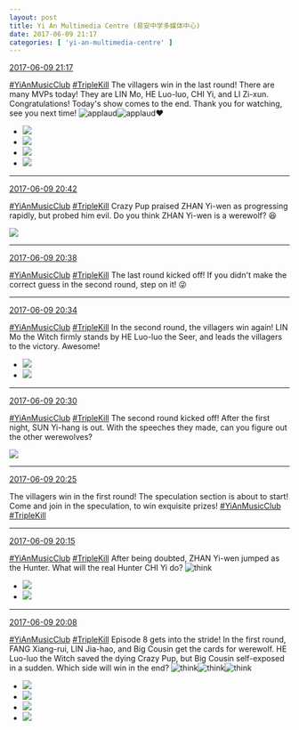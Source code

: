 ```yaml
---
layout: post
title: Yi An Multimedia Centre (易安中学多媒体中心)
date: 2017-06-09 21:17
categories: [ 'yi-an-multimedia-centre' ]
---
```


<div class="weibo-info">
  <a href="http://weibo.com/6196825252/F742Ooukc">2017-06-09 21:17</a>
</div>

[#YiAnMusicClub](http://weibo.com/p/100808beae2e3e05b17b64f63ebedca39f19b2) [#TripleKill](http://weibo.com/p/100808d614267acb9089db17679bfac43299ac) The villagers win in the last round! There are many MVPs today! They are LIN Mo, HE Luo-luo, CHI Yi, and LI Zi-xun. Congratulations! Today's show comes to the end. Thank you for watching, see you next time! ![applaud](http://img.t.sinajs.cn/t4/appstyle/expression/ext/normal/36/gza_org.gif)![applaud](http://img.t.sinajs.cn/t4/appstyle/expression/ext/normal/36/gza_org.gif):heart:

<!-- more -->

<ul class="weibo-pic-list-2">
  <li class="weibo-pic">
    <a href="http://wx4.sinaimg.cn/mw690/006Lnfkogy1fgf8mofdjzj31kw2jqk3m.jpg"><img src="http://wx4.sinaimg.cn/thumb150/006Lnfkogy1fgf8mofdjzj31kw2jqk3m.jpg" /></a>
  </li>
  <li class="weibo-pic">
    <a href="http://wx1.sinaimg.cn/mw690/006Lnfkogy1fgf8mriumyj31kw2ca7ft.jpg"><img src="http://wx1.sinaimg.cn/thumb150/006Lnfkogy1fgf8mriumyj31kw2ca7ft.jpg" /></a>
  </li>
  <li class="weibo-pic">
    <a href="http://wx4.sinaimg.cn/mw690/006Lnfkogy1fgf8mwlazpj31kw2dck2r.jpg"><img src="http://wx4.sinaimg.cn/thumb150/006Lnfkogy1fgf8mwlazpj31kw2dck2r.jpg" /></a>
  </li>
  <li class="weibo-pic">
    <a href="http://wx3.sinaimg.cn/mw690/006Lnfkogy1fgf93f0dykj30r719a7wh.jpg"><img src="http://wx3.sinaimg.cn/thumb150/006Lnfkogy1fgf93f0dykj30r719a7wh.jpg" /></a>
  </li>
</ul>

---

<div class="weibo-info">
  <a href="http://weibo.com/6196825252/F73OIninS">2017-06-09 20:42</a>
</div>

[#YiAnMusicClub](http://weibo.com/p/100808beae2e3e05b17b64f63ebedca39f19b2) [#TripleKill](http://weibo.com/p/100808d614267acb9089db17679bfac43299ac) Crazy Pup praised ZHAN Yi-wen as progressing rapidly, but probed him evil. Do you think ZHAN Yi-wen is a werewolf? :satisfied:

<a href="http://wx1.sinaimg.cn/mw690/006Lnfkogy1fgf8fxz0xdj31kw297qfb.jpg">
  <img class="weibo-pic-preview" src="http://wx1.sinaimg.cn/orj360/006Lnfkogy1fgf8fxz0xdj31kw297qfb.jpg" />
</a>

---

<div class="weibo-info">
  <a href="http://weibo.com/6196825252/F73N2ETis">2017-06-09 20:38</a>
</div>

[#YiAnMusicClub](http://weibo.com/p/100808beae2e3e05b17b64f63ebedca39f19b2) [#TripleKill](http://weibo.com/p/100808d614267acb9089db17679bfac43299ac) The last round kicked off! If you didn't make the correct guess in the second round, step on it! :stuck_out_tongue_winking_eye:

---

<div class="weibo-info">
  <a href="http://weibo.com/6196825252/F73Lpg1pf">2017-06-09 20:34</a>
</div>

[#YiAnMusicClub](http://weibo.com/p/100808beae2e3e05b17b64f63ebedca39f19b2) [#TripleKill](http://weibo.com/p/100808d614267acb9089db17679bfac43299ac) In the second round, the villagers win again! LIN Mo the Witch firmly stands by HE Luo-luo the Seer, and leads the villagers to the victory. Awesome!

<ul class="weibo-pic-list-1">
  <li class="weibo-pic">
    <a href="http://wx1.sinaimg.cn/mw690/006Lnfkogy1fgf87lv3wpj31kw2buk22.jpg"><img src="http://wx1.sinaimg.cn/thumb150/006Lnfkogy1fgf87lv3wpj31kw2buk22.jpg" /></a>
  </li>
  <li class="weibo-pic">
    <a href="http://wx1.sinaimg.cn/mw690/006Lnfkogy1fgf87pgfxjj31kw2dcwpf.jpg"><img src="http://wx1.sinaimg.cn/thumb150/006Lnfkogy1fgf87pgfxjj31kw2dcwpf.jpg" /></a>
  </li>
</ul>

---

<div class="weibo-info">
  <a href="http://weibo.com/6196825252/F73JHc9Jw">2017-06-09 20:30</a>
</div>

[#YiAnMusicClub](http://weibo.com/p/100808beae2e3e05b17b64f63ebedca39f19b2) [#TripleKill](http://weibo.com/p/100808d614267acb9089db17679bfac43299ac) The second round kicked off! After the first night, SUN Yi-hang is out. With the speeches they made, can you figure out the other werewolves?

<a href="http://wx2.sinaimg.cn/mw690/006Lnfkogy1fgf82fbftaj31kw2dcwpp.jpg">
  <img class="weibo-pic-preview" src="http://wx2.sinaimg.cn/orj360/006Lnfkogy1fgf82fbftaj31kw2dcwpp.jpg" />
</a>

---

<div class="weibo-info">
  <a href="http://weibo.com/6196825252/F73HE7iK7">2017-06-09 20:25</a>
</div>

The villagers win in the first round! The speculation section is about to start! Come and join in the speculation, to win exquisite prizes! [#YiAnMusicClub](http://weibo.com/p/100808beae2e3e05b17b64f63ebedca39f19b2) [#TripleKill](http://weibo.com/p/100808d614267acb9089db17679bfac43299ac)

---

<div class="weibo-info">
  <a href="http://weibo.com/6196825252/F73DHbQj9">2017-06-09 20:15</a>
</div>

[#YiAnMusicClub](http://weibo.com/p/100808beae2e3e05b17b64f63ebedca39f19b2) [#TripleKill](http://weibo.com/p/100808d614267acb9089db17679bfac43299ac) After being doubted, ZHAN Yi-wen jumped as the Hunter. What will the real Hunter CHI Yi do? ![think](http://img.t.sinajs.cn/t4/appstyle/expression/ext/normal/e9/sk_org.gif)

<ul class="weibo-pic-list-1">
  <li class="weibo-pic">
    <a href="http://wx1.sinaimg.cn/mw690/006Lnfkogy1fgf7lkms63j31kw2dcn8x.jpg"><img src="http://wx1.sinaimg.cn/thumb150/006Lnfkogy1fgf7lkms63j31kw2dcn8x.jpg" /></a>
  </li>
  <li class="weibo-pic">
    <a href="http://wx2.sinaimg.cn/mw690/006Lnfkogy1fgf7ljvr5uj31kw2dcqee.jpg"><img src="http://wx2.sinaimg.cn/thumb150/006Lnfkogy1fgf7ljvr5uj31kw2dcqee.jpg" /></a>
  </li>
</ul>

---

<div class="weibo-info">
  <a href="http://weibo.com/6196825252/F73APgxoi">2017-06-09 20:08</a>
</div>

[#YiAnMusicClub](http://weibo.com/p/100808beae2e3e05b17b64f63ebedca39f19b2) [#TripleKill](http://weibo.com/p/100808d614267acb9089db17679bfac43299ac) Episode 8 gets into the stride! In the first round, FANG Xiang-rui, LIN Jia-hao, and Big Cousin get the cards for werewolf. HE Luo-luo the Witch saved the dying Crazy Pup, but Big Cousin self-exposed in a sudden. Which side will win in the end? ![think](http://img.t.sinajs.cn/t4/appstyle/expression/ext/normal/e9/sk_org.gif)![think](http://img.t.sinajs.cn/t4/appstyle/expression/ext/normal/e9/sk_org.gif)![think](http://img.t.sinajs.cn/t4/appstyle/expression/ext/normal/e9/sk_org.gif)

<ul class="weibo-pic-list-2">
  <li class="weibo-pic">
    <a href="http://wx1.sinaimg.cn/mw690/006Lnfkogy1fgf762idb1j31kw29hnbz.jpg"><img src="http://wx1.sinaimg.cn/thumb150/006Lnfkogy1fgf762idb1j31kw29hnbz.jpg" /></a>
  </li>
  <li class="weibo-pic">
    <a href="http://wx1.sinaimg.cn/mw690/006Lnfkogy1fgf7c3zn40j31kw2db146.jpg"><img src="http://wx1.sinaimg.cn/thumb150/006Lnfkogy1fgf7c3zn40j31kw2db146.jpg" /></a>
  </li>
  <li class="weibo-pic">
    <a href="http://wx1.sinaimg.cn/mw690/006Lnfkogy1fgf7calco2j31kw2dnn94.jpg"><img src="http://wx1.sinaimg.cn/thumb150/006Lnfkogy1fgf7calco2j31kw2dnn94.jpg" /></a>
  </li>
  <li class="weibo-pic">
    <a href="http://wx1.sinaimg.cn/mw690/006Lnfkogy1fgf7cgu7y6j31kw2ayk1h.jpg"><img src="http://wx1.sinaimg.cn/thumb150/006Lnfkogy1fgf7cgu7y6j31kw2ayk1h.jpg" /></a>
  </li>
</ul>
